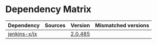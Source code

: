 # Dependency Matrix

Dependency | Sources | Version | Mismatched versions
---------- | ------- | ------- | -------------------
[jenkins-x/jx](https://github.com/jenkins-x/jx.git) |  | [2.0.485](https://github.com/jenkins-x/jx/releases/tag/v2.0.485) | 
